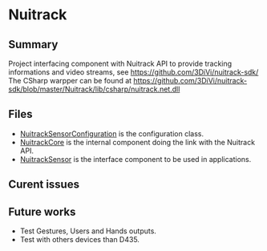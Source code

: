 ﻿# Nuitrack

## Summary
Project interfacing component with Nuitrack API to provide tracking informations and video streams, see https://github.com/3DiVi/nuitrack-sdk/
The CSharp warpper can be found at https://github.com/3DiVi/nuitrack-sdk/blob/master/Nuitrack/lib/csharp/nuitrack.net.dll

## Files
* [NuitrackSensorConfiguration](src/NuitrackSensorConfiguration.cs) is the configuration class.
* [NuitrackCore](src/NuitrackCore.cs) is the internal component doing the link with the Nuitrack API.
* [NuitrackSensor](src/NuitrackSensor.cs) is the interface component to be used in applications.

## Curent issues

## Future works
* Test Gestures, Users and Hands outputs.
* Test with others devices than D435.
